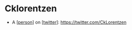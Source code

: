# Cklorentzen
- A [[person]] on [[twitter]]: https://twitter.com/CkLorentzen

[//begin]: # "Autogenerated link references for markdown compatibility"
[person]: person "Person"
[twitter]: twitter "Twitter"
[//end]: # "Autogenerated link references"